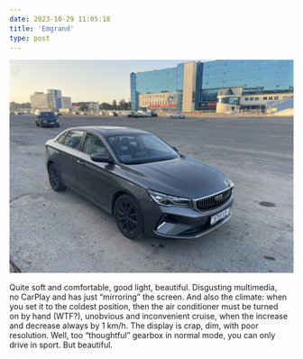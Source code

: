 ```yaml
---
date: 2023-10-29 11:05:18
title: 'Emgrand'
type: post
---
```


![When you're cute!](IMG_6176.jpg)

Quite soft and comfortable, good light, beautiful. Disgusting multimedia, no CarPlay and has just
“mirroring” the screen. And also the climate: when you set it to the coldest position, then the air
conditioner must be turned on by hand (WTF?), unobvious and inconvenient cruise, when the increase
and decrease always by 1 km&#x2F;h. The display is crap, dim, with poor resolution. Well, too
“thoughtful” gearbox in normal mode, you can only drive in sport. But beautiful.
